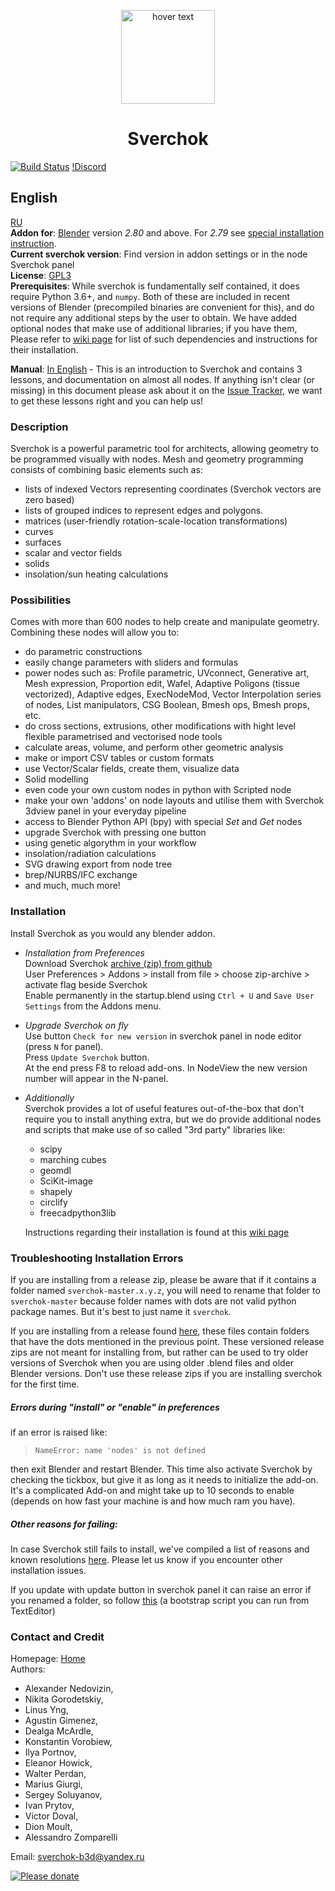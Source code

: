 <p align="center">
<a href="http://nikitron.cc.ua/sverchok_en.html">
<img src="ui/logo/png/sverchock_icon_t.png" width="150" title="hover text">
</a>
</p>
<h1 align="center">Sverchok</h1>

[![Build Status](https://travis-ci.org/nortikin/sverchok.svg?branch=master)](https://travis-ci.org/nortikin/sverchok)
[!Discord](https://img.shields.io/discord/745273148018262158)

## English

[RU](https://github.com/nortikin/sverchok/blob/master/README_RU.md)  
**Addon for**: [Blender](http://blender.org) version *2.80* and above. For *2.79* see [special installation instruction](https://github.com/nortikin/sverchok/wiki/Sverchok-for-Blender-2.79-installation).  
**Current sverchok version**: Find version in addon settings or in the node Sverchok panel   
**License**: [GPL3](http://www.gnu.org/licenses/quick-guide-gplv3.html)   
**Prerequisites**: While sverchok is fundamentally self contained, it does require Python 3.6+, and `numpy`. Both of these are included in recent versions of Blender (precompiled binaries are convenient for this), and do not require any additional steps by the user to obtain. We have added optional nodes that make use of additional libraries; if you have them, Please refer to [wiki page](https://github.com/nortikin/sverchok/wiki/Dependencies) for list of such dependencies and instructions for their installation.

**Manual**: [In English](http://nikitron.cc.ua/sverch/html/main.html) - This is an introduction to Sverchok and contains 3 lessons, and documentation on almost all nodes. If anything isn't clear (or missing) in this document please ask about it on the [Issue Tracker](https://github.com/nortikin/sverchok/issues), we want to get these lessons right and you can help us! 

  
### Description
Sverchok is a powerful parametric tool for architects, allowing geometry to be programmed visually with nodes. 
Mesh and geometry programming consists of combining basic elements such as:  

  - lists of indexed Vectors representing coordinates (Sverchok vectors are zero based)
  - lists of grouped indices to represent edges and polygons.
  - matrices (user-friendly rotation-scale-location transformations)  
  - curves  
  - surfaces  
  - scalar and vector fields  
  - solids  
  - insolation/sun heating calculations   

### Possibilities
Comes with more than 600 nodes to help create and manipulate geometry. Combining these nodes will allow you to:

  - do parametric constructions  
  - easily change parameters with sliders and formulas    
  - power nodes such as: Profile parametric, UVconnect, Generative art, Mesh expression, Proportion edit, Wafel, Adaptive Poligons (tissue vectorized), Adaptive edges, ExecNodeMod, Vector Interpolation series of nodes, List manipulators, CSG Boolean, Bmesh ops, Bmesh props, etc.  
  - do cross sections, extrusions, other modifications with hight level flexible parametrised and vectorised node tools  
  - calculate areas, volume, and perform other geometric analysis  
  - make or import CSV tables or custom formats  
  - use Vector/Scalar fields, create them, visualize data  
  - Solid modelling  
  - even code your own custom nodes in python with Scripted node  
  - make your own 'addons' on node layouts and utilise them with Sverchok 3dview panel in your everyday pipeline  
  - access to Blender Python API (bpy) with special _Set_ and _Get_ nodes  
  - upgrade Sverchok with pressing one button  
  - using genetic algorythm in your workflow  
  - insolation/radiation calculations  
  - SVG drawing export from node tree  
  - brep/NURBS/IFC exchange  
  - and much, much more!  

### Installation
Install Sverchok as you would any blender addon.  
  
-  _Installation from Preferences_  
   Download Sverchok [archive (zip) from github](https://github.com/nortikin/sverchok/archive/master.zip)   
   User Preferences > Addons > install from file >  choose zip-archive > activate flag beside Sverchok  
   Enable permanently in the startup.blend using `Ctrl + U` and `Save User Settings` from the Addons menu.  

-  _Upgrade Sverchok on fly_   
   Use button `Check for new version` in sverchok panel in node editor (press `N` for panel).    
   Press `Update Sverchok` button.   
   At the end press F8 to reload add-ons. In NodeView the new version number will appear in the N-panel.   

-  _Additionally_  
   Sverchok provides a lot of useful features out-of-the-box that don't require you to install anything extra, but we
   do provide additional nodes and scripts that make use of so called "3rd party" libraries like: 
   - scipy
   - marching cubes 
   - geomdl   
   - SciKit-image   
   - shapely  
   - circlify  
   - freecadpython3lib   
   
   Instructions regarding their installation is found at this [wiki page](https://github.com/nortikin/sverchok/wiki/Dependencies)

### Troubleshooting Installation Errors

If you are installing from a release zip, please be aware that if it contains a folder named `sverchok-master.x.y.z`, you will need to rename that folder to `sverchok-master` because folder names with dots are not valid python package names. But it's best to just name it `sverchok`.  

If you are installing from a release found [here](https://github.com/nortikin/sverchok/releases), these files contain folders that have the dots mentioned in the previous point. These versioned release zips are not meant for installing from, but rather can be used to try older versions of Sverchok when you are using older .blend files and older Blender versions. Don't use these release zips if you are installing sverchok for the first time.

##### Errors during "install" or "enable" in preferences

if an error is raised like:

> `NameError: name 'nodes' is not defined`

then exit Blender and restart Blender. This time also activate Sverchok by checking the tickbox, but give it as long as it needs to initialize the add-on. It's a complicated Add-on and might take up to 10 seconds to enable (depends on how fast your machine is and how much ram you have).

##### Other reasons for failing:

In case Sverchok still fails to install, we've compiled a list of reasons and known resolutions [here](http://nikitron.cc.ua/sverch/html/installation.html). Please let us know if you encounter other installation issues.   

If you update with update button in sverchok panel it can raise an error if you renamed a folder, so follow [this](https://github.com/nortikin/sverchok/issues/669) (a bootstrap script you can run from TextEditor)  

### Contact and Credit
Homepage: [Home](http://nikitron.cc.ua/sverchok_en.html)  
Authors: 
-  Alexander Nedovizin,  
-  Nikita Gorodetskiy,  
-  Linus Yng,  
-  Agustin Gimenez, 
-  Dealga McArdle,  
-  Konstantin Vorobiew, 
-  Ilya Portnov,  
-  Eleanor Howick,    
-  Walter Perdan,    
-  Marius Giurgi,      
-  Sergey Soluyanov,     
-  Ivan Prytov,   
-  Victor Doval,  
-  Dion Moult,  
-  Alessandro Zomparelli   

Email: sverchok-b3d@yandex.ru  

[![Please donate](https://www.paypalobjects.com/en_US/GB/i/btn/btn_donateCC_LG.gif)](https://www.paypal.com/cgi-bin/webscr?cmd=_s-xclick&hosted_button_id=JZESR6GN9AKNS)

